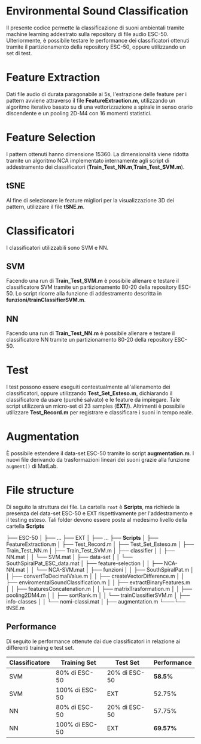 # Environmental Sound Classification

Il presente codice permette la classificazione di suoni ambientali tramite machine learning addestrato sulla repository di file audio ESC-50. Ulteriormente, è possibile testare le performance dei classificatori ottenuti tramite il partizionamento della repository ESC-50, oppure utilizzando un set di test.

# Feature Extraction
Dati file audio di durata paragonabile ai 5s, l'estrazione delle feature per i pattern avviene attraverso il file **FeatureExtraction.m**, utilizzando un algoritmo iterativo basato su di una vettorizzazione a spirale in senso orario discendente e un pooling 2D-M4 con 16 momenti statistici.
# Feature Selection
I pattern ottenuti hanno dimensione 15360. La dimensionalità viene ridotta tramite un algoritmo NCA implementato internamente agli script di addestramento dei classificatori (**Train_Test_NN.m**,**Train_Test_SVM.m**).
## tSNE
Al fine di selezionare le feature migliori per la visualizzazione 3D dei pattern, utilizzare il file **tSNE.m**.

# Classificatori

I classificatori utilizzabili sono SVM e NN. 
## SVM
Facendo una run di **Train_Test_SVM.m** è possibile allenare e testare il classificatore SVM tramite un partizionamento 80-20 della repository ESC-50. Lo script ricorre alla funzione di addestramento descritta in **funzioni/trainClassifierSVM.m**.
## NN
Facendo una run di **Train_Test_NN.m** è possibile allenare e testare il classificatore NN tramite un partizionamento 80-20 della repository ESC-50.

# Test
I test possono essere eseguiti contestualmente all'allenamento dei classificatori, oppure utilizzando **Test_Set_Esteso.m**, dichiarando il classificatore da usare (purché salvato) e le feature da impiegare. Tale script utilizzerà un micro-set di 23 samples (**EXT/**).
Altrimenti è possibile utilizzare **Test_Record.m** per registrare e classificare i suoni in tempo reale.
# Augmentation
È possibile estendere il data-set ESC-50 tramite lo script **augmentation.m**. I nuovi file derivando da trasformazioni lineari dei suoni grazie alla funzione `augment()` di MatLab.

# File structure
Di seguito la struttura dei file. La cartella `root` è **Scripts**, ma richiede la presenza del data-set ESC-50 e EXT rispettivamente per l'addestramento e il testing esteso. Tali folder devono essere poste al medesimo livello della cartella **Scripts**

├── ESC-50
│   ├── ...
├── EXT
│   ├── ...
├── **Scripts**
│   ├── FeatureExtraction.m
│   ├── Test_Record.m
│   ├── Test_Set_Esteso.m
│   ├── Train_Test_NN.m
│   ├── Train_Test_SVM.m
│   ├── classifier
│   │   ├── NN.mat
│   │   └── SVM.mat
│   ├── data-set
│   │   └── SouthSpiralPat_ESC_data.mat
│   ├── feature-selection
│   │   ├── NCA-NN.mat
│   │   └── NCA-SVM.mat
│   ├── funzioni
│   │   ├── SouthSpiralPat.m
│   │   ├── convertToDecimalValue.m
│   │   ├── createVectorDifference.m
│   │   ├── enviromentalSoundClassification.m
│   │   ├── extractBinaryFeatures.m
│   │   ├── featuresConcatenation.m
│   │   ├── matrixTrasformation.m
│   │   ├── pooling2DM4.m
│   │   ├── sortRank.m
│   │   └── trainClassifierSVM.m
│   ├── info-classes
│   │   └── nomi-classi.mat
│   ├── augmentation.m
└───└── tNSE.m



## Performance

Di seguito le performance ottenute dai due classificatori in relazione ai differenti training e test set.

|        Classificatore        |Training Set     |Test Set| Performance |
|----------------|-------------------------------|-----------------------------|---|
|SVM|80% di ESC-50          |20% di ESC-50          |**58.5%**|
|SVM|100% di ESC-50           |EXT      |52.75%|
|NN|80% di ESC-50|20% di ESC-50| 57.75%|
|NN|100% di ESC-50|EXT| **69.57%**|

